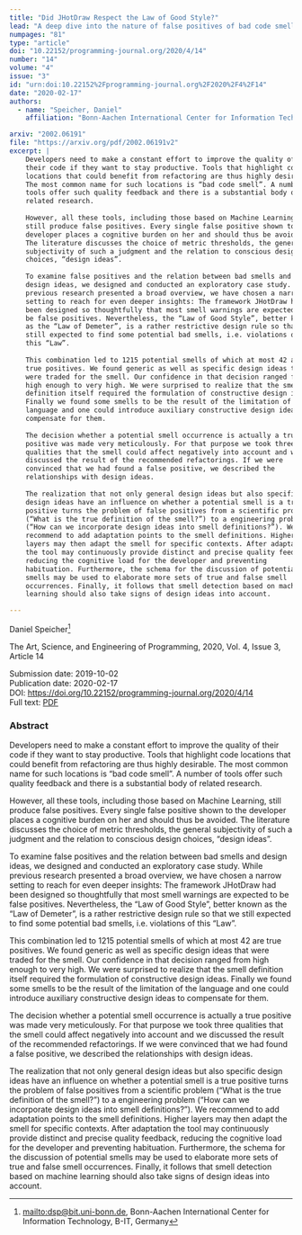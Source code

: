 ```yaml
---
title: "Did JHotDraw Respect the Law of Good Style?"
lead: "A deep dive into the nature of false positives of bad code smells"
numpages: "81"
type: "article"
doi: "10.22152/programming-journal.org/2020/4/14"
number: "14"
volume: "4"
issue: "3"
id: "urn:doi:10.22152%2Fprogramming-journal.org%2F2020%2F4%2F14"
date: "2020-02-17"
authors: 
  - name: "Speicher, Daniel"
    affiliation: "Bonn-Aachen International Center for Information Technology, B-IT, Germany"

arxiv: "2002.06191"
file: "https://arxiv.org/pdf/2002.06191v2"
excerpt: |
    Developers need to make a constant effort to improve the quality of
    their code if they want to stay productive. Tools that highlight code
    locations that could benefit from refactoring are thus highly desirable.
    The most common name for such locations is “bad code smell”. A number of
    tools offer such quality feedback and there is a substantial body of
    related research.
    
    However, all these tools, including those based on Machine Learning,
    still produce false positives. Every single false positive shown to the
    developer places a cognitive burden on her and should thus be avoided.
    The literature discusses the choice of metric thresholds, the general
    subjectivity of such a judgment and the relation to conscious design
    choices, “design ideas”.
    
    To examine false positives and the relation between bad smells and
    design ideas, we designed and conducted an exploratory case study. While
    previous research presented a broad overview, we have chosen a narrow
    setting to reach for even deeper insights: The framework JHotDraw had
    been designed so thoughtfully that most smell warnings are expected to
    be false positives. Nevertheless, the “Law of Good Style”, better known
    as the “Law of Demeter”, is a rather restrictive design rule so that we
    still expected to find some potential bad smells, i.e. violations of
    this “Law”.
    
    This combination led to 1215 potential smells of which at most 42 are
    true positives. We found generic as well as specific design ideas that
    were traded for the smell. Our confidence in that decision ranged from
    high enough to very high. We were surprised to realize that the smell
    definition itself required the formulation of constructive design ideas.
    Finally we found some smells to be the result of the limitation of the
    language and one could introduce auxiliary constructive design ideas to
    compensate for them.
    
    The decision whether a potential smell occurrence is actually a true
    positive was made very meticulously. For that purpose we took three
    qualities that the smell could affect negatively into account and we
    discussed the result of the recommended refactorings. If we were
    convinced that we had found a false positive, we described the
    relationships with design ideas.
    
    The realization that not only general design ideas but also specific
    design ideas have an influence on whether a potential smell is a true
    positive turns the problem of false positives from a scientific problem
    (“What is the true definition of the smell?”) to a engineering problem
    (“How can we incorporate design ideas into smell definitions?”). We
    recommend to add adaptation points to the smell definitions. Higher
    layers may then adapt the smell for specific contexts. After adaptation
    the tool may continuously provide distinct and precise quality feedback,
    reducing the cognitive load for the developer and preventing
    habituation. Furthermore, the schema for the discussion of potential
    smells may be used to elaborate more sets of true and false smell
    occurrences. Finally, it follows that smell detection based on machine
    learning should also take signs of design ideas into account.

---
```

Daniel Speicher[^1]

The Art, Science, and Engineering of Programming, 2020, Vol. 4, Issue 3, Article 14

Submission date: 2019-10-02  
Publication date: 2020-02-17  
DOI: <https://doi.org/10.22152/programming-journal.org/2020/4/14>  
Full text: [PDF](https://arxiv.org/pdf/2002.06191v2)  


### Abstract

Developers need to make a constant effort to improve the quality of
their code if they want to stay productive. Tools that highlight code
locations that could benefit from refactoring are thus highly desirable.
The most common name for such locations is “bad code smell”. A number of
tools offer such quality feedback and there is a substantial body of
related research.

However, all these tools, including those based on Machine Learning,
still produce false positives. Every single false positive shown to the
developer places a cognitive burden on her and should thus be avoided.
The literature discusses the choice of metric thresholds, the general
subjectivity of such a judgment and the relation to conscious design
choices, “design ideas”.

To examine false positives and the relation between bad smells and
design ideas, we designed and conducted an exploratory case study. While
previous research presented a broad overview, we have chosen a narrow
setting to reach for even deeper insights: The framework JHotDraw had
been designed so thoughtfully that most smell warnings are expected to
be false positives. Nevertheless, the “Law of Good Style”, better known
as the “Law of Demeter”, is a rather restrictive design rule so that we
still expected to find some potential bad smells, i.e. violations of
this “Law”.

This combination led to 1215 potential smells of which at most 42 are
true positives. We found generic as well as specific design ideas that
were traded for the smell. Our confidence in that decision ranged from
high enough to very high. We were surprised to realize that the smell
definition itself required the formulation of constructive design ideas.
Finally we found some smells to be the result of the limitation of the
language and one could introduce auxiliary constructive design ideas to
compensate for them.

The decision whether a potential smell occurrence is actually a true
positive was made very meticulously. For that purpose we took three
qualities that the smell could affect negatively into account and we
discussed the result of the recommended refactorings. If we were
convinced that we had found a false positive, we described the
relationships with design ideas.

The realization that not only general design ideas but also specific
design ideas have an influence on whether a potential smell is a true
positive turns the problem of false positives from a scientific problem
(“What is the true definition of the smell?”) to a engineering problem
(“How can we incorporate design ideas into smell definitions?”). We
recommend to add adaptation points to the smell definitions. Higher
layers may then adapt the smell for specific contexts. After adaptation
the tool may continuously provide distinct and precise quality feedback,
reducing the cognitive load for the developer and preventing
habituation. Furthermore, the schema for the discussion of potential
smells may be used to elaborate more sets of true and false smell
occurrences. Finally, it follows that smell detection based on machine
learning should also take signs of design ideas into account.



[^1]: <mailto:dsp@bit.uni-bonn.de>, Bonn-Aachen International Center for Information Technology, B-IT, Germany

